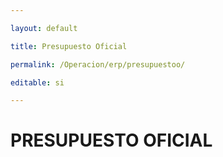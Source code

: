 ---
layout: default
title: Presupuesto Oficial
permalink: /Operacion/erp/presupuestoo/
editable: si
---

# PRESUPUESTO OFICIAL

